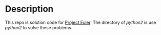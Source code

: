 Description
===========
This repo is solution code for [Project Euler](https://projecteuler.net). The directory of *python2* is use *python2* to solve these problems.
